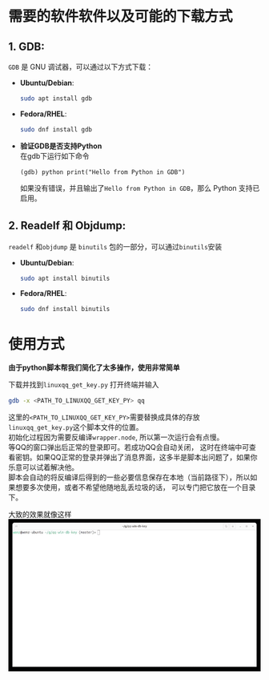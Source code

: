 # 需要的软件软件以及可能的下载方式  

## 1. **GDB**:
`GDB` 是 GNU 调试器，可以通过以下方式下载：
- **Ubuntu/Debian**:  
    ```bash
    sudo apt install gdb
    ```

- **Fedora/RHEL**:  
    ```bash
    sudo dnf install gdb
    ```
    
- **验证GDB是否支持Python**  
    在gdb下运行如下命令
    ```
    (gdb) python print("Hello from Python in GDB")
    ```
    如果没有错误，并且输出了`Hello from Python in GDB`，那么 Python 支持已启用。

## 2. **Readelf 和 Objdump**:
`readelf` 和`objdump` 是 `binutils` 包的一部分，可以通过`binutils`安装
- **Ubuntu/Debian**:
    ```bash
    sudo apt install binutils
    ```
- **Fedora/RHEL**:
    ```bash
    sudo dnf install binutils
    ```

# 使用方式

**由于python脚本帮我们简化了太多操作，使用非常简单**

下载并找到`linuxqq_get_key.py`
打开终端并输入
```bash
gdb -x <PATH_TO_LINUXQQ_GET_KEY_PY> qq
```
这里的`<PATH_TO_LINUXQQ_GET_KEY_PY>`需要替换成具体的存放`linuxqq_get_key.py`这个脚本文件的位置。  
初始化过程因为需要反编译`wrapper.node`, 所以第一次运行会有点慢。  
等QQ的窗口弹出后正常的登录即可。若成功QQ会自动关闭， 这时在终端中可查看密钥。如果QQ正常的登录并弹出了消息界面，这多半是脚本出问题了，如果你乐意可以试着解决他。  
脚本会自动的将反编译后得到的一些必要信息保存在本地（当前路径下），所以如果想要多次使用，或者不希望他随地乱丢垃圾的话， 可以专门把它放在一个目录下。  

大致的效果就像这样
![alt text](img/gif-linux-gdb.gif)